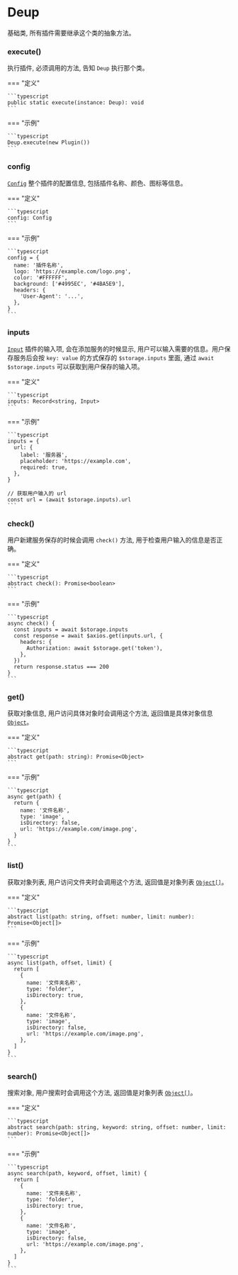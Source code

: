 # Deup

基础类, 所有插件需要继承这个类的抽象方法。

### execute()

执行插件, 必须调用的方法, 告知 `Deup` 执行那个类。

=== "定义"

    ```typescript
    public static execute(instance: Deup): void
    ```

=== "示例"

    ```typescript
    Deup.execute(new Plugin())
    ```

### config

[`Config`](./config.md) 整个插件的配置信息, 包括插件名称、颜色、图标等信息。

=== "定义"

    ```typescript
    config: Config
    ```

=== "示例"

    ```typescript
    config = {
      name: '插件名称',
      logo: 'https://example.com/logo.png',
      color: '#FFFFFF',
      background: ['#4995EC', '#4BA5E9'],
      headers: {
        'User-Agent': '...',
      },
    }
    ```

### inputs

[`Input`](./input.md) 插件的输入项, 会在添加服务的时候显示, 用户可以输入需要的信息。用户保存服务后会按 `key: value` 的方式保存的 `$storage.inputs` 里面, 通过 `await $storage.inputs` 可以获取到用户保存的输入项。

=== "定义"

    ```typescript
    inputs: Record<string, Input>
    ```

=== "示例"

    ```typescript
    inputs = {
      url: {
        label: '服务器',
        placeholder: 'https://example.com',
        required: true,
      },
    }

    // 获取用户输入的 url
    const url = (await $storage.inputs).url
    ```

### check()

用户新建服务保存的时候会调用 `check()` 方法, 用于检查用户输入的信息是否正确。

=== "定义"

    ```typescript
    abstract check(): Promise<boolean>
    ```

=== "示例"

    ```typescript
    async check() {
      const inputs = await $storage.inputs
      const response = await $axios.get(inputs.url, {
        headers: {
          Authorization: await $storage.get('token'),
        },
      })
      return response.status === 200
    }
    ```

### get()

获取对象信息, 用户访问具体对象时会调用这个方法, 返回值是具体对象信息 [`Object`](./object.md)。

=== "定义"

    ```typescript
    abstract get(path: string): Promise<Object>
    ```

=== "示例"

    ```typescript
    async get(path) {
      return {
        name: '文件名称',
        type: 'image',
        isDirectory: false,
        url: 'https://example.com/image.png',
      }
    }
    ```

### list()

获取对象列表, 用户访问文件夹时会调用这个方法, 返回值是对象列表 [`Object[]`](./object.md)。

=== "定义"

    ```typescript
    abstract list(path: string, offset: number, limit: number): Promise<Object[]>
    ```

=== "示例"

    ```typescript
    async list(path, offset, limit) {
      return [
        {
          name: '文件夹名称',
          type: 'folder',
          isDirectory: true,
        },
        {
          name: '文件名称',
          type: 'image',
          isDirectory: false,
          url: 'https://example.com/image.png',
        },
      ]
    }
    ```

### search()

搜索对象, 用户搜索时会调用这个方法, 返回值是对象列表 [`Object[]`](./object.md)。

=== "定义"

    ```typescript
    abstract search(path: string, keyword: string, offset: number, limit: number): Promise<Object[]>
    ```

=== "示例"

    ```typescript
    async search(path, keyword, offset, limit) {
      return [
        {
          name: '文件夹名称',
          type: 'folder',
          isDirectory: true,
        },
        {
          name: '文件名称',
          type: 'image',
          isDirectory: false,
          url: 'https://example.com/image.png',
        },
      ]
    }
    ```